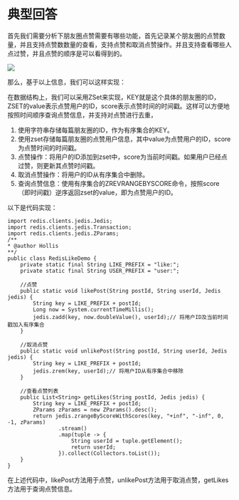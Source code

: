 # 典型回答


首先我们需要分析下朋友圈点赞需要有哪些功能，首先记录某个朋友圈的点赞数量，并且支持点赞数数量的查看，支持点赞和取消点赞操作。并且支持查看哪些人点过赞，并且点赞的顺序是可以看得到的。



![](https://cdn.nlark.com/yuque/0/2023/png/5378072/1680416891961-0535f9c7-0f2b-46c6-91a5-27a7759c4246.png)



那么，基于以上信息，我们可以这样实现：



在数据结构上，我们可以采用ZSet来实现，KEY就是这个具体的朋友圈的ID，ZSET的value表示点赞用户的ID，score表示点赞时间的时间戳。这样可以方便地按照时间顺序查询点赞信息，并支持对点赞进行去重，



1. 使用字符串存储每篇朋友圈的ID，作为有序集合的KEY。
2. 使用zset存储每篇朋友圈的点赞用户信息，其中value为点赞用户的ID，score为点赞时间的时间戳。
3. 点赞操作：将用户的ID添加到zset中，score为当前时间戳。如果用户已经点过赞，则更新其点赞时间戳。
4. 取消点赞操作：将用户的ID从有序集合中删除。
5. 查询点赞信息：使用有序集合的ZREVRANGEBYSCORE命令，按照score（即时间戳）逆序返回zset的value，即为点赞用户的ID。



以下是代码实现：



```plain
import redis.clients.jedis.Jedis;
import redis.clients.jedis.Transaction;
import redis.clients.jedis.ZParams;
/**
* @author Hollis
**/
public class RedisLikeDemo {
    private static final String LIKE_PREFIX = "like:";
    private static final String USER_PREFIX = "user:";

  	//点赞
    public static void likePost(String postId, String userId, Jedis jedis) {
        String key = LIKE_PREFIX + postId;
        Long now = System.currentTimeMillis();
        jedis.zadd(key, now.doubleValue(), userId);// 将用户ID及当前时间戳加入有序集合
    }

  	//取消点赞
    public static void unlikePost(String postId, String userId, Jedis jedis) {
        String key = LIKE_PREFIX + postId;
        jedis.zrem(key, userId);// 将用户ID从有序集合中移除
    }

  	//查看点赞列表
    public List<String> getLikes(String postId, Jedis jedis) {
        String key = LIKE_PREFIX + postId;
        ZParams zParams = new ZParams().desc();
        return jedis.zrangeByScoreWithScores(key, "+inf", "-inf", 0, -1, zParams)
                .stream()
                .map(tuple -> {
                    String userId = tuple.getElement();
                    return userId;
                }).collect(Collectors.toList());
    }
}

```



在上述代码中，likePost方法用于点赞，unlikePost方法用于取消点赞，getLikes方法用于查询点赞信息。

